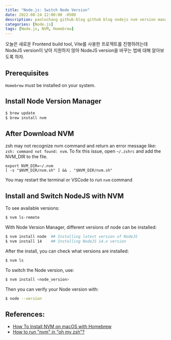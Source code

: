 ```yaml
---
title: "Node.js: Switch Node Version"
date: 2022-08-24 12:00:00 -0500
description: paolochang github-blog github blog nodejs nvm version manager
categories: [Node.js]
tags: [Node.js, NVM, Homebrew]
---
```


오늘은 새로운 Frontend build tool, Vite를 사용한 프로젝트를 진행하려는데 NodeJS version이 낮아 지원하지 않아 NodeJS version을 바꾸는 법에 대해 알아보도록 하자.

## Prerequisites

`Homebrew` must be installed on your system.

## Install Node Version Manager

```bash
$ brew update
$ brew install nvm
```

## After Download NVM

zsh may not recognize nvm command and return an error message like: `zsh: command not found: nvm`. To fix this issue, open `~/.zshrc` and add the NVM_DIR to the file.

```
export NVM_DIR=~/.nvm
[ -s "$NVM_DIR/nvm.sh" ] && . "$NVM_DIR/nvm.sh"
```

You may restart the terminal or VSCode to run `nvm` command

## Install and Switch NodeJS with NVM

To see available versions:

```bash
$ nvm ls-remote
```

With Node Version Manager, different versions of node can be installed:

```bash
$ nvm install node  ## Installing latest version of NodeJS
$ nvm install 14    ## Installing NodeJS 14.x version
```

After the install, you can check what versions are installed:

```bash
$ nvm ls
```

To switch the Node version, use:

```bash
$ nvm install <node_version>
```

Then you can verify your Node version with:

```bash
$ node --version
```

## References:

- [How To Install NVM on macOS with Homebrew](https://tecadmin.net/install-nvm-macos-with-homebrew/)
- [How to run "nvm" in "oh my zsh"?](https://stackoverflow.com/questions/47009776/how-to-run-nvm-in-oh-my-zsh)
